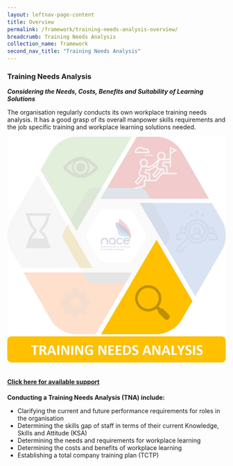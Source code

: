 ```yaml
---
layout: leftnav-page-content
title: Overview
permalink: /framework/training-needs-analysis-overview/
breadcrumb: Training Needs Analysis
collection_name: framework
second_nav_title: "Training Needs Analysis"
---
```




### **Training Needs Analysis**
***Considering the Needs, Costs, Benefits and Suitability of Learning Solutions***

The organisation regularly conducts its own workplace training needs analysis. 
It has a good grasp of its overall manpower skills requirements and the job specific training and workplace learning solutions needed.

<div class="row">
    <div class="col is-6">
		<figure style="margin:0;">
			<img src="/images/framework-icon/tna-icon.jpg" alt="Training"/>
			<a href="https://nyp-wpl-staging.netlify.com/framework/training-needs-analysis-support/" target="_blank"> <h4>Click here for available support</h4></a>
			<figcaption class="has-text-weight-bold" style="color:#D2A00A"> </figcaption>
		</figure>
	</div>
	<div class="col is-6">
        <p>	
		<b>Conducting a Training Needs Analysis (TNA) include:</b>
            <ul>
                <li>Clarifying the current and future performance requirements for roles in the organisation</li>
                <li>Determining the skills gap of staff in terms of their current Knowledge, Skills and Attitude (KSA)</li>
		<li>Determining the needs and requirements for workplace learning</li>
                <li>Determining the costs and benefits of workplace learning</li>
		<li>Establishing a total company training plan (TCTP)</li>    		    
            </ul>
		</p>
	</div>
</div>

